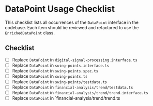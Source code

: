 # DataPoint Usage Checklist

This checklist lists all occurrences of the `DataPoint` interface in the codebase. Each item should be reviewed and refactored to use the `EnrichedDataPoint` class.

## Checklist

- [ ] Replace `DataPoint` in `digital-signal-processing.interface.ts`
- [ ] Replace `DataPoint` in `swing-points.interface.ts`
- [ ] Replace `DataPoint` in `swing-points.spec.ts`
- [ ] Replace `DataPoint` in `swing-points.ts`
- [ ] Replace `DataPoint` in `swing-points/testdata.ts`
- [ ] Replace `DataPoint` in `financial-analysis/trend/testdata.ts`
- [ ] Replace `DataPoint` in `financial-analysis/trend/trend.interface.ts`
- [ ] Replace `DataPoint` in `financial-analysis/trend/trend.ts
